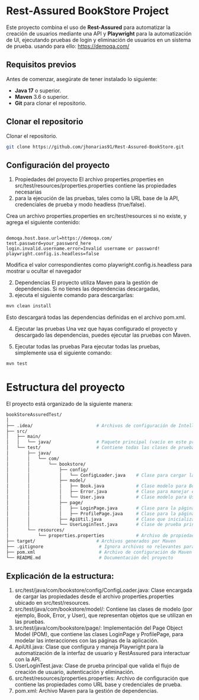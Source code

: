 # Rest-Assured BookStore Project

Este proyecto combina el uso de **Rest-Assured** para automatizar la creación de usuarios mediante una API y **Playwright**
para la automatización de UI, ejecutando pruebas de login y eliminación de usuarios en un sistema de prueba. usando para ello: https://demoqa.com/

## Requisitos previos

Antes de comenzar, asegúrate de tener instalado lo siguiente:

- **Java 17** o superior.
- **Maven** 3.6 o superior.
- **Git** para clonar el repositorio.

## Clonar el repositorio

Clonar el repositorio.

```bash
git clone https://github.com/jhonarias91/Rest-Assured-BookStore.git
```

## Configuración del proyecto

1. Propiedades del proyecto
   El archivo properties.properties en src/test/resources/properties.properties contiene las propiedades necesarias 
2. para la ejecución de las pruebas, tales como la URL base de la API, credenciales de prueba y modo headless (true/false).

Crea un archivo properties.properties en src/test/resources si no existe, y agrega el siguiente contenido:
```properties

demoqa.host.base.url=https://demoqa.com/
test.password=your_password_here
login.invalid.username.error=Invalid username or password!
playwright.config.is.headless=false
```
Modifica el valor correspondientes como playwright.config.is.headless para mostrar u ocultar el navegador

2. Dependencias
   El proyecto utiliza Maven para la gestión de dependencias. Si no tienes las dependencias descargadas, 
3. ejecuta el siguiente comando para descargarlas:

```bash
mvn clean install
```
Esto descargará todas las dependencias definidas en el archivo pom.xml.

4. Ejecutar las pruebas
Una vez que hayas configurado el proyecto y descargado las dependencias, puedes ejecutar las pruebas con Maven.


1. Ejecutar todas las pruebas
   Para ejecutar todas las pruebas, simplemente usa el siguiente comando:

```bash
mvn test
```

# Estructura del proyecto
El proyecto está organizado de la siguiente manera:

```bash
bookStoreAssuredTest/
│
├── .idea/                        # Archivos de configuración de IntelliJ IDEA
├── src/
│   ├── main/
│   │   └── java/                 # Paquete principal (vacío en este proyecto)
│   └── test/                     # Contiene todas las clases de prueba
│       ├── java/
│       │   └── com/
│       │       └── bookstore/
│       │           ├── config/
│       │           │   └── ConfigLoader.java    # Clase para cargar las propiedades del archivo config
│       │           ├── model/
│       │           │   ├── Book.java            # Clase modelo para Book
│       │           │   ├── Error.java           # Clase para manejar errores
│       │           │   └── User.java            # Clase modelo para User
│       │           ├── page/
│       │           │   ├── LoginPage.java       # Clase para la página de login (Page Object Model)
│       │           │   ├── ProfilePage.java     # Clase para la página de perfil
│       │           ├── ApiUtil.java             # Clase que inicializa Playwright y maneja RestAssured
│       │           └── UserLoginTest.java       # Clase de prueba principal que valida login y eliminación de usuario
│       └── resources/
│           └── properties.properties            # Archivo de propiedades para configurar el proyecto
├── target/                       # Archivos generados por Maven
├── .gitignore                     # Ignora archivos no relevantes para el control de versiones
├── pom.xml                        # Archivo de configuración de Maven
└── README.md                      # Documentación del proyecto
```

## Explicación de la estructura:

1. src/test/java/com/bookstore/config/ConfigLoader.java: Clase encargada de cargar las propiedades desde el archivo properties.properties ubicado en src/test/resources.
2. src/test/java/com/bookstore/model/: Contiene las clases de modelo (por ejemplo, Book, Error, y User), que representan objetos que se utilizan en las pruebas.
3. src/test/java/com/bookstore/page/: Implementación del Page Object Model (POM), que contiene las clases LoginPage y ProfilePage, para modelar las interacciones con las páginas de la aplicación.
4. ApiUtil.java: Clase que configura y maneja Playwright para la automatización de la interfaz de usuario y RestAssured para interactuar con la API.
5. UserLoginTest.java: Clase de prueba principal que valida el flujo de creación de usuario, autenticación y eliminación.
6. src/test/resources/properties.properties: Archivo de configuración que contiene las propiedades como URL base y credenciales de prueba.
7. pom.xml: Archivo Maven para la gestión de dependencias.